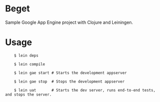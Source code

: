 Beget
=====

Sample Google App Engine project with Clojure and Leiningen.

Usage
=====

        $ lein deps

        $ lein compile

        $ lein gae start # Starts the development appserver

        $ lein gae stop  # Stops the development appserver

        $ lein uat       # Starts the dev server, runs end-to-end tests, and stops the server.


